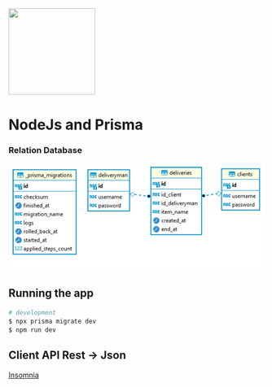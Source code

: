 <img width="170" height="170" src="https://i.pinimg.com/originals/79/64/83/796483ae19e58f77dafca3e5d4f3e06e.png">

# NodeJs and Prisma

### Relation Database

![Alt text](/assets/diagrma.png?raw=true "Title")

## Running the app

```bash
# development
$ npx prisma migrate dev
$ npm run dev
```

## Client API Rest -> Json 

[Insomnia](https://github.com/igordev2/node-delivery/blob/main/assets/insomnia.json)
